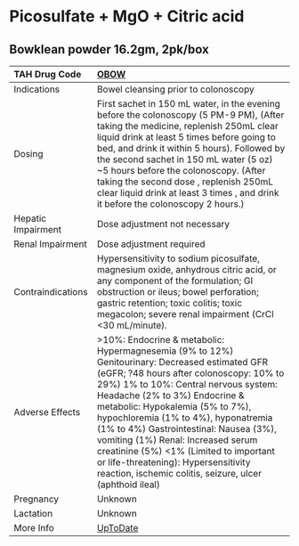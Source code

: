 # Picosulfate + MgO + Citric acid

## Bowklean powder 16.2gm, 2pk/box

| TAH Drug Code      | [OBOW](https://www.tahsda.org.tw/drugs/hissearch.php?drug_code=OBOW)                                                                                                                                                                                                                                                                                                                                                                                                                                                     |
|:-------------------|:-------------------------------------------------------------------------------------------------------------------------------------------------------------------------------------------------------------------------------------------------------------------------------------------------------------------------------------------------------------------------------------------------------------------------------------------------------------------------------------------------------------------------|
| Indications        | Bowel cleansing prior to colonoscopy                                                                                                                                                                                                                                                                                                                                                                                                                                                                                     |
| Dosing             | First sachet in 150 mL water, in the evening before the colonoscopy (5 PM-9 PM), (After taking the medicine, replenish 250mL clear liquid drink at least 5 times before going to bed, and drink it within 5 hours). Followed by the second sachet in 150 mL water (5 oz) ~5 hours before the colonoscopy. (After taking the second dose , replenish 250mL clear liquid drink at least 3 times , and drink it before the colonoscopy 2 hours.)                                                                            |
| Hepatic Impairment | Dose adjustment not necessary                                                                                                                                                                                                                                                                                                                                                                                                                                                                                            |
| Renal Impairment   | Dose adjustment required                                                                                                                                                                                                                                                                                                                                                                                                                                                                                                 |
| Contraindications  | Hypersensitivity to sodium picosulfate, magnesium oxide, anhydrous citric acid, or any component of the formulation; GI obstruction or ileus; bowel perforation; gastric retention; toxic colitis; toxic megacolon; severe renal impairment (CrCl <30 mL/minute).                                                                                                                                                                                                                                                        |
| Adverse Effects    | >10%: Endocrine & metabolic: Hypermagnesemia (9% to 12%) Genitourinary: Decreased estimated GFR (eGFR; ?48 hours after colonoscopy: 10% to 29%) 1% to 10%: Central nervous system: Headache (2% to 3%) Endocrine & metabolic: Hypokalemia (5% to 7%), hypochloremia (1% to 4%), hyponatremia (1% to 4%) Gastrointestinal: Nausea (3%), vomiting (1%) Renal: Increased serum creatinine (5%) <1% (Limited to important or life-threatening): Hypersensitivity reaction, ischemic colitis, seizure, ulcer (aphthoid ileal) |
| Pregnancy          | Unknown                                                                                                                                                                                                                                                                                                                                                                                                                                                                                                                  |
| Lactation          | Unknown                                                                                                                                                                                                                                                                                                                                                                                                                                                                                                                  |
| More Info          | [UpToDate](https://www.uptodate.com/contents/picosulfate-and-mgo-and-citric-acid-drug-information)                                                                                                                                                                                                                                                                                                                                                                                                                       |

